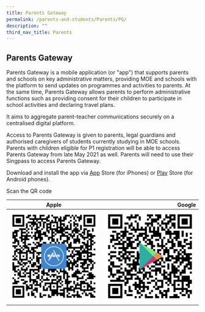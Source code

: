 ```yaml
---
title: Parents Gateway
permalink: /parents-and-students/Parents/PG/
description: ""
third_nav_title: Parents
---
```

## Parents Gateway

Parents Gateway is a mobile application (or "app") that supports parents and schools on key administrative matters, providing MOE and schools with the platform to send updates on programmes and activities to parents. At the same time, Parents Gateway allows parents to perform administrative functions such as providing consent for their children to participate in school activities and declaring travel plans.

It aims to aggregate parent-teacher communications securely on a centralised digital platform.

Access to Parents Gateway is given to parents, legal guardians and authorised caregivers of students currently studying in MOE schools. Parents with children eligible for P1 registration will be able to access Parents Gateway from late May 2021 as well. Parents will need to use their Singpass to access Parents Gateway.

Download and install the app via [App](https://apps.apple.com/sg/app/parents-gateway/id1267198708?platform=iphone) Store (for iPhones) or [Play](https://play.google.com/store/apps/details?id=com.moe.pgp) Store (for Android phones).

Scan the QR code

| Apple | Google |  
| ---   | ---:  | 
|  ![Apple Store](/images/Parent/ParentGateway/qr-code-apple-PG.png)    |  ![Google Play Store](/images/Parent/ParentGateway/qr-code-google-PG.png)     |